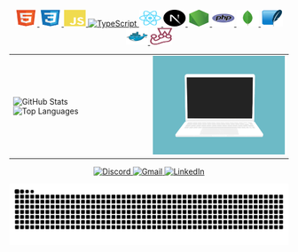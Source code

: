 <!-- BARRA DE ÍCONES NO TOPO -->
<p align="center">
  <!-- Web fundamentals -->
  <a href="https://developer.mozilla.org/docs/Web/HTML" target="_blank" rel="noopener noreferrer">
    <img alt="HTML5"  height="30" width="40" src="https://raw.githubusercontent.com/devicons/devicon/master/icons/html5/html5-original.svg" />
  </a>
  <a href="https://developer.mozilla.org/docs/Web/CSS" target="_blank" rel="noopener noreferrer">
    <img alt="CSS3"   height="30" width="40" src="https://raw.githubusercontent.com/devicons/devicon/master/icons/css3/css3-original.svg" />
  </a>

  <!-- JS & TS -->
  <a href="https://developer.mozilla.org/docs/Web/JavaScript" target="_blank" rel="noopener noreferrer">
    <img alt="JavaScript" height="30" width="40" src="https://raw.githubusercontent.com/devicons/devicon/master/icons/javascript/javascript-plain.svg" />
  </a>
  <a href="https://www.typescriptlang.org/docs/" target="_blank" rel="noopener noreferrer">
    <img alt="TypeScript" height="30" width="40" src="https://cdn.jsdelivr.net/gh/devicons/devicon@latest/icons/typescript/typescript-original.svg" />
  </a>

  <!-- Front-end -->
  <a href="https://reactjs.org/docs/getting-started.html" target="_blank" rel="noopener noreferrer">
    <img alt="React"   height="30" width="40" src="https://raw.githubusercontent.com/devicons/devicon/master/icons/react/react-original.svg" />
  </a>
  <a href="https://nextjs.org/docs/" target="_blank" rel="noopener noreferrer">
    <img alt="Next.js" height="30" width="40" src="https://raw.githubusercontent.com/devicons/devicon/master/icons/nextjs/nextjs-original.svg" />
  </a>

  <!-- Back-end -->
  <a href="https://nodejs.org/en/docs/" target="_blank" rel="noopener noreferrer">
    <img alt="Node.js" height="30" width="40" src="https://raw.githubusercontent.com/devicons/devicon/master/icons/nodejs/nodejs-original.svg" />
  </a>
  <a href="https://www.php.net/docs.php" target="_blank" rel="noopener noreferrer">
    <img alt="PHP"     height="30" width="40" src="https://raw.githubusercontent.com/devicons/devicon/master/icons/php/php-original.svg" />
  </a>

  <!-- Bancos de dados -->
  <a href="https://docs.mongodb.com/" target="_blank" rel="noopener noreferrer">
    <img alt="MongoDB" height="30" width="40" src="https://raw.githubusercontent.com/devicons/devicon/master/icons/mongodb/mongodb-original.svg" />
  </a>
  <a href="https://www.sqlite.org/docs.html" target="_blank" rel="noopener noreferrer">
    <img alt="SQLite"  height="30" width="40" src="https://raw.githubusercontent.com/devicons/devicon/master/icons/sqlite/sqlite-original.svg" />
  </a>

  <!-- DevOps & Testes -->
  <a href="https://docs.docker.com/" target="_blank" rel="noopener noreferrer">
    <img alt="Docker" height="30" width="40" src="https://raw.githubusercontent.com/devicons/devicon/master/icons/docker/docker-original.svg" />
  </a>
  <a href="https://jestjs.io/docs/" target="_blank" rel="noopener noreferrer">
    <img alt="Jest"   height="30" width="40" src="https://raw.githubusercontent.com/devicons/devicon/master/icons/jest/jest-plain.svg" />
  </a>
</p>



<table width="100%">
  <tr>
    <!-- Coluna da esquerda -->
    <td align="left" width="50%">
      <img
        src="https://github-readme-stats.vercel.app/api?username=andreanjunior&show_icons=true&hide=contribs,prs&theme=shadow_blue"
        alt="GitHub Stats"
        width="100%"
      /><br/>
      <img
        src="https://github-readme-stats.vercel.app/api/top-langs/?username=andreanjunior&layout=compact&theme=shadow_blue"
        alt="Top Languages"
        width="100%"
      />
    </td>
    <!-- Coluna da direita -->
    <td align="right" width="50%">
      <img
        src="https://raw.githubusercontent.com/andreanjunior/andreanjunior/main/assets/212749168-86d6c7ab-98da-409b-998f-c5b74721badd.gif"
        alt="Efeito de digitação"
        width="100%"
      />
    </td>
  </tr>
</table>

<p align="center">
  <a href="https://discord.gg/junior_andrean_89807" target="_blank" rel="noopener noreferrer">
    <img
      src="https://img.shields.io/badge/Discord-7289DA?style=for-the-badge&logo=discord&logoColor=white"
      alt="Discord"
      height="30"
    />
  </a> 
  <a href="mailto:andreanjunior.git@gmail.com" target="_blank" rel="noopener noreferrer">
    <img
      src="https://img.shields.io/badge/Gmail-D14836?style=for-the-badge&logo=gmail&logoColor=white"
      alt="Gmail"
      height="30"
    />
  </a> 
  <a href="https://www.linkedin.com/in/andrean-jr1997" target="_blank" rel="noopener noreferrer">
    <img
      src="https://img.shields.io/badge/LinkedIn-0A66C2?style=for-the-badge&logo=linkedin&logoColor=white"
      alt="LinkedIn"
      height="30"
    />
  </a>
</p>

<p align="center">
  <picture>
    <source media="(prefers-color-scheme: dark)"
            srcset="https://raw.githubusercontent.com/andreanjunior/andreanjunior/output/github-contribution-grid-snake-dark.svg">
    <source media="(prefers-color-scheme: light)"
            srcset="https://raw.githubusercontent.com/andreanjunior/andreanjunior/output/github-contribution-grid-snake.svg">
    <img alt="GitHub contribution grid snake animation"
         src="https://raw.githubusercontent.com/andreanjunior/andreanjunior/output/github-contribution-grid-snake.svg">
  </picture>
</p>


  </div>
          
          
